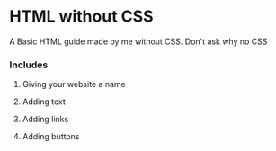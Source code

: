 # HTML without CSS

A Basic HTML guide made by me without CSS. Don't ask why no CSS

### Includes

1. Giving your website a name

2. Adding text

3. Adding links

4. Adding buttons
